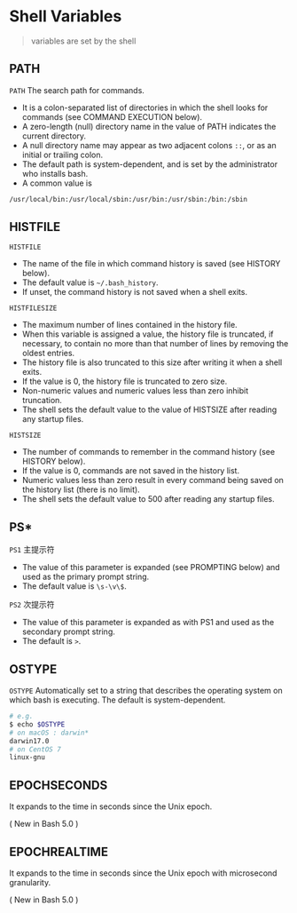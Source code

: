 # Shell Variables

> variables are set by the shell

## PATH

`PATH` The search path for commands.

* It is a colon-separated list of directories in which the shell looks for commands \(see COMMAND EXECUTION below\).
* A zero-length \(null\) directory name in the value of PATH indicates the current directory.
* A null directory name may appear as two adjacent colons `::`, or as an initial or trailing colon.
* The default path is system-dependent, and is set by the administrator who installs bash.
* A common value is

```bash
/usr/local/bin:/usr/local/sbin:/usr/bin:/usr/sbin:/bin:/sbin
```

## HISTFILE

`HISTFILE`

* The name of the file in which command history is saved \(see HISTORY below\).
* The default value is `~/.bash_history`.
* If unset, the command history is not saved when a shell exits.

`HISTFILESIZE`

* The maximum number of lines contained in the history file.
* When this variable is assigned a value, the history file is truncated, if necessary, to contain no more than that number of lines by removing the oldest entries.
* The history file is also truncated to this size after writing it when a shell exits.
* If the value is 0, the history file is truncated to zero size.
* Non-numeric values and numeric values less than zero inhibit truncation.
* The shell sets the default value to the value of HISTSIZE after reading any startup files.

`HISTSIZE`

* The number of commands to remember in the command history \(see HISTORY below\).
* If the value is 0, commands are not saved in the history list.
* Numeric values less than zero result in every command being saved on the history list \(there is no limit\).
* The shell sets the default value to 500 after reading any startup files.

## PS\*

`PS1` 主提示符

* The value of this parameter is expanded \(see PROMPTING below\) and used as the primary prompt string.
* The default value is `\s-\v\$`.

`PS2` 次提示符

* The value of this parameter is expanded as with PS1 and used as the secondary prompt string.
* The default is `>`.

## OSTYPE

`OSTYPE` Automatically set to a string that describes the operating system on which bash is executing. The default is system-dependent.

```bash
# e.g.
$ echo $OSTYPE
# on macOS : darwin*
darwin17.0
# on CentOS 7
linux-gnu
```

## EPOCHSECONDS

It expands to the time in seconds since the Unix epoch.

\( New in Bash 5.0 \)

## EPOCHREALTIME

It expands to the time in seconds since the Unix epoch with microsecond granularity.

\( New in Bash 5.0 \)

